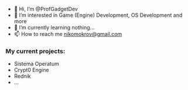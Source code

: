 - 👋 Hi, I’m @ProfGadgetDev
- 👀 I’m interested in Game (Engine) Development, OS Development and more
- 🌱 I’m currently learning nothing...
- 📫 How to reach me nikomokrov@gmail.com
<!---
ProfGadgetDev/ProfGadgetDev is a ✨ special ✨ repository because its `README.md` (this file) appears on your GitHub profile.
You can click the Preview link to take a look at your changes.
--->

### My current projects:
- Sistema Operatum
- Crypt0 Engine
- Rednik
- ...
